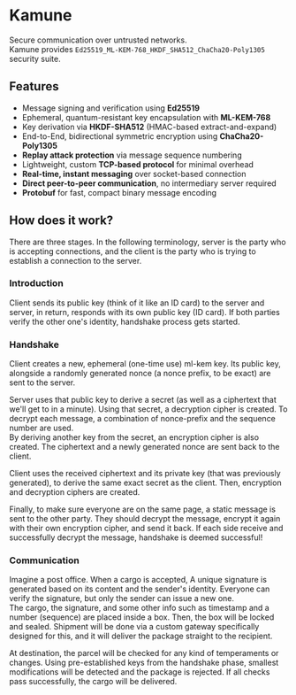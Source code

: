 # Kamune

Secure communication over untrusted networks.  
Kamune provides `Ed25519_ML-KEM-768_HKDF_SHA512_ChaCha20-Poly1305` security
suite.

## Features

- Message signing and verification using **Ed25519**
- Ephemeral, quantum-resistant key encapsulation with **ML-KEM-768**
- Key derivation via **HKDF-SHA512** (HMAC-based extract-and-expand)
- End-to-End, bidirectional symmetric encryption using **ChaCha20-Poly1305**
- **Replay attack protection** via message sequence numbering
- Lightweight, custom **TCP-based protocol** for minimal overhead
- **Real-time, instant messaging** over socket-based connection
- **Direct peer-to-peer communication**, no intermediary server required
- **Protobuf** for fast, compact binary message encoding

## How does it work?

There are three stages. In the following terminology, server is the party who is
accepting connections, and the client is the party who is trying to establish a
connection to the server.

### Introduction

Client sends its public key (think of it like an ID card) to the server and
server, in return, responds with its own public key (ID card). If both parties
verify the other one's identity, handshake process gets started.

### Handshake

Client creates a new, ephemeral (one-time use) ml-kem key. Its public key,
alongside a randomly generated nonce (a nonce prefix, to be exact) are sent to
the server.

Server uses that public key to derive a secret (as well as a ciphertext that
we'll get to in a minute). Using that secret, a decryption cipher is created. To
decrypt each message, a combination of nonce-prefix and the sequence number are
used.  
By deriving another key from the secret, an encryption cipher is also created.
The ciphertext and a newly generated nonce are sent back to the client.

Client uses the received ciphertext and its private key (that was previously
generated), to derive the same exact secret as the client. Then, encryption and
decryption ciphers are created.

Finally, to make sure everyone are on the same page, a static message is sent to 
the other party. They should decrypt the message, encrypt it again with their
own encryption cipher, and send it back. If each side receive and successfully
decrypt the message, handshake is deemed successful!

### Communication

Imagine a post office. When a cargo is accepted, A unique signature is generated
based on its content and the sender's identity. Everyone can verify the
signature, but only the sender can issue a new one.  
The cargo, the signature, and some other info such as timestamp and a number
(sequence) are placed inside a box. Then, the box will be locked and sealed.
Shipment will be done via a custom gateway specifically designed for this, and
it will deliver the package straight to the recipient.

At destination, the parcel will be checked for any kind of temperaments or
changes. Using pre-established keys from the handshake phase, smallest
modifications will be detected and the package is rejected. If all checks pass
successfully, the cargo will be delivered.
